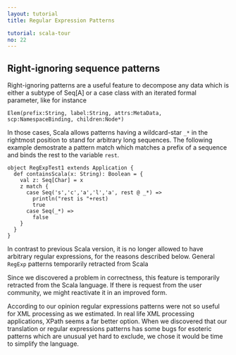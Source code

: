 ```yaml
---
layout: tutorial
title: Regular Expression Patterns

tutorial: scala-tour
no: 22
---
```


## Right-ignoring sequence patterns ##

Right-ignoring patterns are a useful feature to decompose any data which is either a subtype of Seq[A] or a case class with an iterated formal parameter, like for instance

    Elem(prefix:String, label:String, attrs:MetaData, scp:NamespaceBinding, children:Node*)

In those cases, Scala allows patterns having a wildcard-star `_*` in the rightmost position to stand for arbitrary long sequences.
The following example demostrate a pattern match which matches a prefix of a sequence and binds the rest to the variable `rest`.

    object RegExpTest1 extends Application {
      def containsScala(x: String): Boolean = {
        val z: Seq[Char] = x
        z match {
          case Seq('s','c','a','l','a', rest @ _*) =>
            println("rest is "+rest)
            true
          case Seq(_*) =>
            false
        }
      }
    }

In contrast to previous Scala version, it is no longer allowed to have arbitrary regular expressions, for the reasons described below.
General `RegExp` patterns temporarily retracted from Scala

Since we discovered a problem in correctness, this feature is temporarily retracted from the Scala language. If there is request from the user community, we might reactivate it in an improved form.

According to our opinion regular expressions patterns were not so useful for XML processing as we estimated. In real life XML processing applications, XPath seems a far better option. When we discovered that our translation or regular expressions patterns has some bugs for esoteric patterns which are unusual yet hard to exclude, we chose it would be time to simplify the language.
